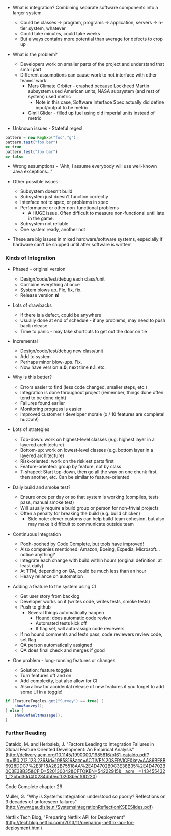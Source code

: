 * What is integration?  Combining separate software components into a larger system
  * Could be classes -> program, programs -> application, servers -> n-tier system, whatever
  * Could take minutes, could take weeks
  * But always contains more potential than average for defects to crop up

* What is the problem?
  * Developers work on smaller parts of the project and understand that small part
  * Different assumptions can cause work to not interface with other teams' work
    * Mars Climate Orbiter - crashed because Lockheed Martin subsystem used American units, NASA subsystem (and rest of system) used metric
      * Note in this case, Software Interface Spec actually did define input/output to be metric
    * Gimli Glider - filled up fuel using old imperial units instead of metric

* Unknown issues - Stateful regex!

```javascript
pattern = new RegExp("foo","g");
pattern.test("foo bar")
=> true
pattern.test("foo bar")
=> false
```

* Wrong assumptions - "Ahh, I assume everybody will use well-known Java exceptions..."

* Other possible issues:
  * Subsystem doesn't build
  * Subsystem just doesn't function correctly
  * Interface not to spec, or problems in spec
  * Performance or other non-functional problems
    * A HUGE issue.  Often difficult to measure non-functional until late in the game.
  * Subsystem not reliable
  * One system ready, another not

* These are big issues in mixed hardware/software systems, especially if hardware can't be shipped until after software is written!

### Kinds of Integration

* Phased - original version
  * Design/code/test/debug each class/unit
  * Combine everything at once
  * System blows up.  Fix, fix, fix.
  * Release version __n__!

* Lots of drawbacks
  * If there is a defect, could be anywhere
  * Usually done at end of schedule - if any problems, may need to push back release
  * Time to panic - may take shortcuts to get out the door on tie

* Incremental
  * Design/code/test/debug new class/unit
  * Add to system
  * Perhaps minor blow-ups.  Fix.
  * Now have version __n.0__, next time __n.1__, etc.

* Why is this better?
  * Errors easier to find (less code changed, smaller steps, etc.)
  * Integration is done throughout project (remember, things done often tend to be done right)
  * Failures found earlier
  * Monitoring progress is easier
  * Improved customer / developer morale (x / 10 features are complete!  huzzah!)

* Lots of strategies
  * Top-down: work on highest-level classes (e.g. highest layer in a layered architecture)
  * Bottom-up: work on lowest-level classes (e.g. bottom layer in a layered architecture)
  * Risk-oriented: work on the riskiest parts first
  * Feature-oriented: group by feature, not by class
  * T-shaped: Start top-down, then go all the way on one chunk first, then another, etc.  Can be similar to feature-oriented

* Daily build and smoke test?
  * Ensure once per day or so that system is working (compiles, tests pass, manual smoke test)
  * Will usually require a build group or person for non-trivial projects
  * Often a penalty for breaking the build (e.g. build chicken)
    * Side note: clever customs can help build team cohesion, but also may make it difficult to communicate outside team

* Continuous Integration
  * Pooh-poohed by Code Complete, but tools have improved!
  * Also companies mentioned: Amazon, Boeing, Expedia, Microsoft... notice anything?
  * Integrate each change with build within hours (original definition: at least daily)
  * At TTM, depending on QA, could be much less than an hour
  * Heavy reliance on automation

* Adding a feature to the system using CI
  * Get user story from backlog
  * Developer works on it (writes code, writes tests, smoke tests)
  * Push to github
    * Several things automatically happen
      * Hound: does automatic code review
      * Automated tests kick off
      * If flag set, will auto-assign code reviewers
  * If no hound comments and tests pass, code reviewers review code, set flag
  * QA person automatically assigned
  * QA does final check and merges if good

* One problem - long-running features or changes
  * Solution: feature toggles
  * Turn features off and on
  * Add complexity, but also allow for CI
  * Also allow for accidental release of new features if you forget to add some UI in a toggle!

```java
if (FeatureToggles.get("Survey") == true) {
    showSurvey();
} else {
    showDefaultMessage();
}
```

### Further Reading
Cataldo, M. and Herbsleb, J.  "Factors Leading to Integration Failures in Global Feature Oriented Development: An Empirical Analysis" (http://delivery.acm.org/10.1145/1990000/1985816/p161-cataldo.pdf?ip=150.212.123.236&id=1985816&acc=ACTIVE%20SERVICE&key=AA86BE8B6928DDC7%2E3F18A282B75518AA%2E4D4702B0C3E38B35%2E4D4702B0C3E38B35&CFID=520130042&CFTOKEN=54222915&__acm__=1434554321_f2bbd30d4f0234db0ecf0208becf00220)

Code Complete chapter 29


Muller, G. "Why is Systems Integration understood so poorly? Reflections on 3 decades of unforeseen failures" (http://www.gaudisite.nl/SystemsIntegrationReflectionKSEESlides.pdf)

Netflix Tech Blog, "Preparing Netflix API for Deployment" (http://techblog.netflix.com/2013/11/preparing-netflix-api-for-deployment.html)